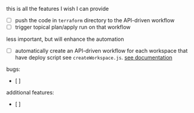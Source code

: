 this is all the features I wish I can provide

- [ ] push the code in `terraform` directory to the API-driven workflow
- [ ] trigger topical plan/apply run on that workflow 

less important, but will enhance the automation
- [ ] automatically create an API-driven workflow for each workspace that have deploy script see `createWorkspace.js`. [see documentation](https://developer.hashicorp.com/terraform/cloud-docs/api-docs/workspaces#create-a-workspace)

bugs:
- [ ]

additional features:
- [ ] 